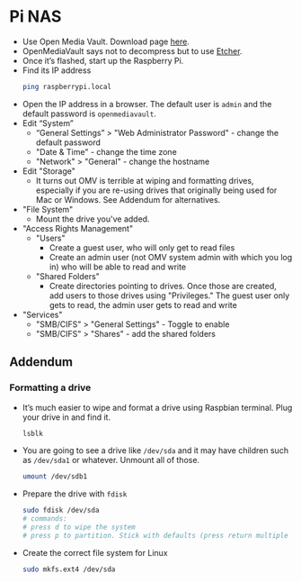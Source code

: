 # Pi NAS

* Use Open Media Vault. Download page [here](https://sourceforge.net/projects/openmediavault/files/Raspberry%20Pi%20images/).
* OpenMediaVault says not to decompress but to use [Etcher](https://www.balena.io/etcher/).
* Once it&rsquo;s flashed, start up the Raspberry Pi.
* Find its IP address
  ```bash
  ping raspberrypi.local
  ```
* Open the IP address in a browser. The default user is `admin` and the default password is `openmediavault`.
* Edit &ldquo;System&rdquo;
  *  &ldquo;General Settings&rdquo; > "Web Administrator Password" - change the default password
  * "Date &amp; Time" - change the time zone
  * "Network" > "General" - change the hostname
* Edit "Storage"
  * It turns out OMV is terrible at wiping and formatting drives, especially if you are re-using drives that originally being used for Mac or Windows. See Addendum for alternatives.
* "File System"
  * Mount the drive you've added.
* "Access Rights Management"
  * "Users"
    * Create a guest user, who will only get to read files
    * Create an admin user (not OMV system admin with which you log in) who will be able to read and write
  * "Shared Folders"
    * Create directories pointing to drives. Once those are created, add users to those drives using "Privileges." The guest user only gets to read, the admin user gets to read and write
* "Services"
  * "SMB/CIFS" > "General Settings" - Toggle to enable
  * "SMB/CIFS" > "Shares" - add the shared folders



## Addendum

### Formatting a drive

* It&rsquo;s much easier to wipe and format a drive using Raspbian terminal. Plug your drive in and find it.
  ```bash
  lsblk
  ```
* You are going to see a drive like `/dev/sda` and it may have children such as `/dev/sda1` or whatever. Unmount all of those.
  ```bash
  umount /dev/sdb1
  ```
* Prepare the drive with `fdisk`
  ```bash
  sudo fdisk /dev/sda
  # commands:
  # press d to wipe the system
  # press p to partition. Stick with defaults (press return multiple times)
  ```
* Create the correct file system for Linux
  ```bash
  sudo mkfs.ext4 /dev/sda
  ```

<!--
* ssh into it
  ```bash
  ssh pi@191.168.1.###
  ```
* Change default password
  ```bash
  passwd
  ```
-->
